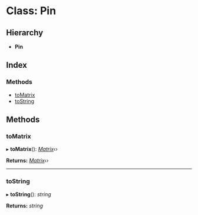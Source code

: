
# Class: Pin

## Hierarchy

* **Pin**

## Index

### Methods

* [toMatrix](/api/classes/pin#tomatrix)
* [toString](/api/classes/pin#tostring)

## Methods

###  toMatrix

▸ **toMatrix**(): *[Matrix](/api/classes/matrix)‹›*

**Returns:** *[Matrix](/api/classes/matrix)‹›*

___

###  toString

▸ **toString**(): *string*

**Returns:** *string*
